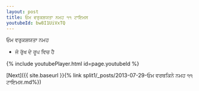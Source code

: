 ```yaml
---
layout: post
title: ਓਮ ਵਰੁਕਸ਼ਯਤਾ ਨਮਹ ੧੧ ਟਾਇਮਸ
youtubeId: bw8I1UiVxTQ
---
```

 
 
 ਓਮ ਵਰੁਕਸ਼ਯਤਾ ਨਮਹ  
 
 -  ਜੋ ਰੁੱਖ ਦੇ ਰੂਪ ਵਿਚ ਹੈ 
 
  
 
  
 
 
 
 
 
 


{% include youtubePlayer.html id=page.youtubeId %}
 
[Next]({{ site.baseurl }}{% link  split1/_posts/2013-07-29-ਓਮ ਵਰਥਕਿਨੇ ਨਮਹ ੧੧ ਟਾਇਮਸ.md%})
 
